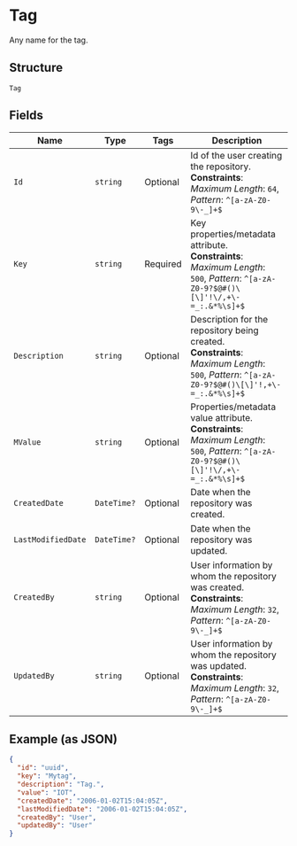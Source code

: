 
# Tag

Any name for the tag.

## Structure

`Tag`

## Fields

| Name | Type | Tags | Description |
|  --- | --- | --- | --- |
| `Id` | `string` | Optional | Id of the user creating the repository.<br>**Constraints**: *Maximum Length*: `64`, *Pattern*: `^[a-zA-Z0-9\-_]+$` |
| `Key` | `string` | Required | Key properties/metadata attribute.<br>**Constraints**: *Maximum Length*: `500`, *Pattern*: `^[a-zA-Z0-9?$@#()\[\]'!\/,+\-=_:.&*%\s]+$` |
| `Description` | `string` | Optional | Description for the repository being created.<br>**Constraints**: *Maximum Length*: `500`, *Pattern*: `^[a-zA-Z0-9?$@#()\[\]'!,+\-=_:.&*%\s]+$` |
| `MValue` | `string` | Optional | Properties/metadata value attribute.<br>**Constraints**: *Maximum Length*: `500`, *Pattern*: `^[a-zA-Z0-9?$@#()\[\]'!\/,+\-=_:.&*%\s]+$` |
| `CreatedDate` | `DateTime?` | Optional | Date when the repository was created. |
| `LastModifiedDate` | `DateTime?` | Optional | Date when the repository was updated. |
| `CreatedBy` | `string` | Optional | User information by whom the repository was created.<br>**Constraints**: *Maximum Length*: `32`, *Pattern*: `^[a-zA-Z0-9\-_]+$` |
| `UpdatedBy` | `string` | Optional | User information by whom the repository was updated.<br>**Constraints**: *Maximum Length*: `32`, *Pattern*: `^[a-zA-Z0-9\-_]+$` |

## Example (as JSON)

```json
{
  "id": "uuid",
  "key": "Mytag",
  "description": "Tag.",
  "value": "IOT",
  "createdDate": "2006-01-02T15:04:05Z",
  "lastModifiedDate": "2006-01-02T15:04:05Z",
  "createdBy": "User",
  "updatedBy": "User"
}
```

